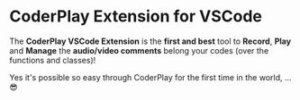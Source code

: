 # CoderPlay Extension for VSCode
The **CoderPlay VSCode Extension** is the **first and best** tool to **Record**, **Play** and **Manage** the **audio/video comments** belong your codes (over the functions and classes)! 

Yes it's possible so easy through CoderPlay for the first time in the world, ... 😎
